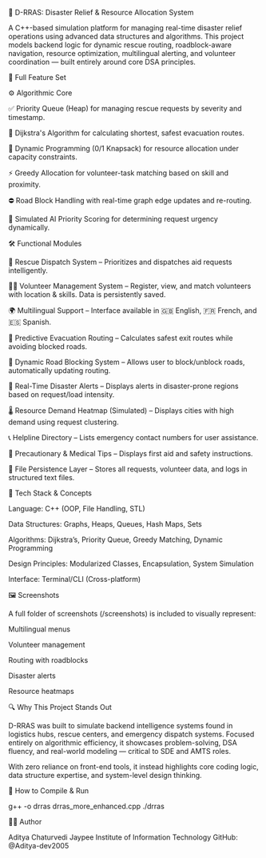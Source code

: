 🚨 D-RRAS: Disaster Relief & Resource Allocation System

A C++-based simulation platform for managing real-time disaster relief operations using advanced data structures and algorithms. This project models backend logic for dynamic rescue routing, roadblock-aware navigation, resource optimization, multilingual alerting, and volunteer coordination — built entirely around core DSA principles.

📌 Full Feature Set

⚙️ Algorithmic Core

✅ Priority Queue (Heap) for managing rescue requests by severity and timestamp.

📍 Dijkstra's Algorithm for calculating shortest, safest evacuation routes.

🎯 Dynamic Programming (0/1 Knapsack) for resource allocation under capacity constraints.

⚡ Greedy Allocation for volunteer-task matching based on skill and proximity.

⛔ Road Block Handling with real-time graph edge updates and re-routing.

🧠 Simulated AI Priority Scoring for determining request urgency dynamically.

🛠️ Functional Modules

🚨 Rescue Dispatch System – Prioritizes and dispatches aid requests intelligently.

🧑‍🚒 Volunteer Management System – Register, view, and match volunteers with location & skills. Data is persistently saved.

🌍 Multilingual Support – Interface available in 🇬🇧 English, 🇫🇷 French, and 🇪🇸 Spanish.

🧭 Predictive Evacuation Routing – Calculates safest exit routes while avoiding blocked roads.

🚧 Dynamic Road Blocking System – Allows user to block/unblock roads, automatically updating routing.

🔔 Real-Time Disaster Alerts – Displays alerts in disaster-prone regions based on request/load intensity.

🌡️ Resource Demand Heatmap (Simulated) – Displays cities with high demand using request clustering.

📞 Helpline Directory – Lists emergency contact numbers for user assistance.

🧰 Precautionary & Medical Tips – Displays first aid and safety instructions.

💾 File Persistence Layer – Stores all requests, volunteer data, and logs in structured text files.

🧠 Tech Stack & Concepts

Language: C++ (OOP, File Handling, STL)

Data Structures: Graphs, Heaps, Queues, Hash Maps, Sets

Algorithms: Dijkstra’s, Priority Queue, Greedy Matching, Dynamic Programming

Design Principles: Modularized Classes, Encapsulation, System Simulation

Interface: Terminal/CLI (Cross-platform)

🖼️ Screenshots

A full folder of screenshots (/screenshots) is included to visually represent:

Multilingual menus

Volunteer management

Routing with roadblocks

Disaster alerts

Resource heatmaps

🔍 Why This Project Stands Out

D-RRAS was built to simulate backend intelligence systems found in logistics hubs, rescue centers, and emergency dispatch systems. Focused entirely on algorithmic efficiency, it showcases problem-solving, DSA fluency, and real-world modeling — critical to SDE and AMTS roles.

With zero reliance on front-end tools, it instead highlights core coding logic, data structure expertise, and system-level design thinking.

🧾 How to Compile & Run

g++ -o drras drras_more_enhanced.cpp
./drras

👨‍💻 Author

Aditya Chaturvedi
Jaypee Institute of Information Technology
GitHub: @Aditya-dev2005

